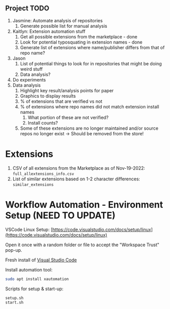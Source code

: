 Project TODO
-------------

1. Jasmine: Automate analysis of repositories
	1. Generate possible list for manual analysis
2. Kaitlyn: Extension automation stuff
	1. Get all possible extensions from the marketplace - done
	2. Look for potential typosquating in extension names - done
	3. Generate list of extensions where name/publisher differs from that of repo name?
3. Jason
	1. List of potential things to look for in repositories that might be doing weird stuff
	2. Data analysis?
4. Do experiments
5. Data analysis
	1. Highlight key result/analysis points for paper
	2. Graphics to display results
	3. % of extensions that are verified vs not
	4. % of extensions where repo names did not match extension install names
		1. What portion of these are not verified?
		2. Install counts?
	5. Some of these extensions are no longer maintained and/or source repos no longer exist -> Should be removed from the store!

# Extensions

1. CSV of all extensions from the Marketplace as of Nov-19-2022: `full_allextensions_info.csv`
2. List of similar extensions based on 1-2 character differences: `similar_extensions`

# Workflow Automation - Environment Setup (NEED TO UPDATE)

VSCode Linux Setup: [https://code.visualstudio.com/docs/setup/linux](https://code.visualstudio.com/docs/setup/linux)

Open it once with a random folder or file to accept the "Workspace Trust" pop-up.

Fresh install of [Visual Studio Code](https://code.visualstudio.com/)

Install automation tool:

```sh
sudo apt install xautomation
```

Scripts for setup & start-up:

```sh
setup.sh
start.sh
```
